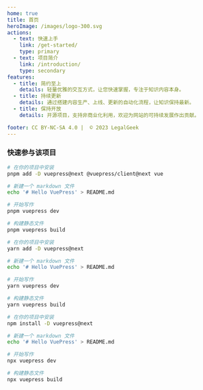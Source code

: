 ```yaml
---
home: true
title: 首页
heroImage: /images/logo-300.svg
actions:
  - text: 快速上手
    link: /get-started/
    type: primary
  - text: 项目简介
    link: /introduction/
    type: secondary
features:
  - title: 简约至上
    details: 轻量优雅的交互方式，让您快速掌握，专注于知识内容本身。
  - title: 持续更新
    details: 通过搭建内容生产、上线、更新的自动化流程，让知识保持最新。
  - title: 保持开放
    details: 开源项目，支持非商业化利用，欢迎为网站的可持续发展作出贡献。

footer: CC BY-NC-SA 4.0 |  © 2023 LegalGeek
---
```


### 快速参与该项目

<CodeGroup>
  <CodeGroupItem title="Github" active>

```bash
# 在你的项目中安装
pnpm add -D vuepress@next @vuepress/client@next vue

# 新建一个 markdown 文件
echo '# Hello VuePress' > README.md

# 开始写作
pnpm vuepress dev

# 构建静态文件
pnpm vuepress build
```

  </CodeGroupItem>

  <CodeGroupItem title="YARN">

```bash
# 在你的项目中安装
yarn add -D vuepress@next

# 新建一个 markdown 文件
echo '# Hello VuePress' > README.md

# 开始写作
yarn vuepress dev

# 构建静态文件
yarn vuepress build
```

  </CodeGroupItem>

  <CodeGroupItem title="NPM">

```bash
# 在你的项目中安装
npm install -D vuepress@next

# 新建一个 markdown 文件
echo '# Hello VuePress' > README.md

# 开始写作
npx vuepress dev

# 构建静态文件
npx vuepress build
```

  </CodeGroupItem>
</CodeGroup>
